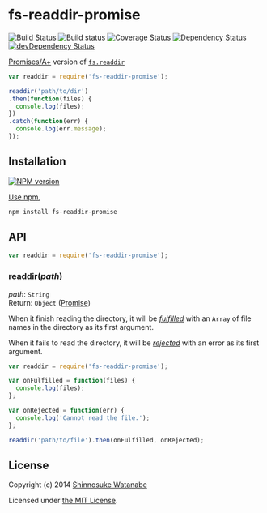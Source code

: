 # fs-readdir-promise 

[![Build Status](https://img.shields.io/travis/shinnn/fs-readdir-promise.svg?style=flat)](https://travis-ci.org/shinnn/fs-readdir-promise)
[![Build status](https://ci.appveyor.com/api/projects/status/401attqixqs2jofe?svg=true)](https://ci.appveyor.com/project/ShinnosukeWatanabe/fs-readdir-promise)
[![Coverage Status](https://img.shields.io/coveralls/shinnn/fs-readdir-promise.svg?style=flat)](https://coveralls.io/r/shinnn/fs-readdir-promise)
[![Dependency Status](https://david-dm.org/shinnn/fs-readdir-promise.svg?style=flat)](https://david-dm.org/shinnn/fs-readdir-promise)
[![devDependency Status](https://david-dm.org/shinnn/fs-readdir-promise/dev-status.svg?style=flat)](https://david-dm.org/shinnn/fs-readdir-promise#info=devDependencies)

[Promises/A+][Promise] version of [`fs.readdir`](http://nodejs.org/api/fs.html#fs_fs_readdir_path_callback)

```javascript
var readdir = require('fs-readdir-promise');

readdir('path/to/dir')
.then(function(files) {
  console.log(files);
})
.catch(function(err) {
  console.log(err.message);
});
```

## Installation

[![NPM version](https://img.shields.io/npm/v/fs-readdir-promise.svg?style=flat)](http://badge.fury.io/js/fs-readdir-promise)

[Use npm.](https://www.npmjs.org/doc/cli/npm-install.html)

```sh
npm install fs-readdir-promise
```

## API

```javascript
var readdir = require('fs-readdir-promise');
```

### readdir(*path*)

*path*: `String`  
Return: `Object` ([Promise])

When it finish reading the directory, it will be [*fulfilled*](http://promisesaplus.com/#point-26) with an `Array` of file names in the directory as its first argument.

When it fails to read the directory, it will be [*rejected*](http://promisesaplus.com/#point-30) with an error as its first argument.

```javascript
var readdir = require('fs-readdir-promise');

var onFulfilled = function(files) {
  console.log(files);
};

var onRejected = function(err) {
  console.log('Cannot read the file.');
};

readdir('path/to/file').then(onFulfilled, onRejected);
```

## License

Copyright (c) 2014 [Shinnosuke Watanabe](https://github.com/shinnn)

Licensed under [the MIT License](./LICENSE).

[fsreaddir]: http://nodejs.org/api/fs.html#fs_fs_readdir_path_callback
[Promise]: http://promisesaplus.com/
